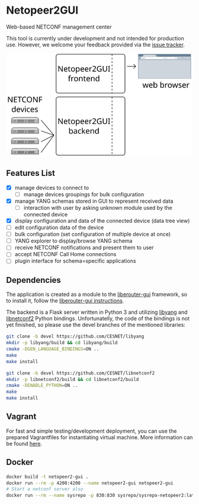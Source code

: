 # Netopeer2GUI

Web-based NETCONF management center

This tool is currently under development and not intended for production use.
However, we welcome your feedback provided via the [issue tracker](https://github.com/CESNET/Netopeer2GUI/issues).

![Netopeer2GUI schema](./schema.svg)

## Features List

- [x] manage devices to connect to
  - [ ] manage devices groupings for bulk configuration
- [x] manage YANG schemas stored in GUI to represent received data
  - [ ] interaction with user by asking unknown module used by the connected device
- [x] display configuration and data of the connected device (data tree view)
- [ ] edit configuration data of the device
- [ ] bulk configuration (set configuration of multiple device at once)
- [ ] YANG explorer to display/browse YANG schema
- [ ] receive NETCONF notifications and present them to user
- [ ] accept NETCONF Call Home connections
- [ ] plugin interface for schema=specific applications

## Dependencies

The application is created as a module to the [liberouter-gui](https://github.com/CESNET/liberouter-gui)
framework, so to install it, follow the [liberouter-gui instructions](https://github.com/CESNET/liberouter-gui/wiki/Deploying-LiberouterGUI).

The backend is a Flask server written in Python 3 and utilizing [libyang](https://github.com/CESNET/libyang)
and [libnetconf2](https://github.com/CESNET/libnetconf2) Python bindings.
Unfortunatelly, the code of the bindings is not yet finished, so please use
the devel branches of the mentioned libraries:

```bash
git clone -b devel https://github.com/CESNET/libyang
mkdir -p libyang/build && cd libyang/build
cmake -DGEN_LANGUAGE_BINDINGS=ON ..
make
make install
```

```bash
git clone -b devel https://github.com/CESNET/libnetconf2
mkdir -p libnetconf2/build && cd libnetconf2/build
cmake -DENABLE_PYTHON=ON ..
make
make install
```

## Vagrant
For fast and simple testing/development deployment, you can use the prepared
Vagrantfiles for instantiating virtual machine. More information can be found
[here](./vagrant/).

## Docker

```bash
docker build -t netopeer2-gui .
docker run --rm -p 4200:4200 --name netopeer2-gui netopeer2-gui
# Start a netconf server also
docker run --rm --name sysrepo -p 830:830 sysrepo/sysrepo-netopeer2:latest
```
